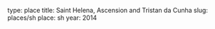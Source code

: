 type: place
title: Saint Helena, Ascension and Tristan da Cunha
slug: places/sh
place: sh
year: 2014
